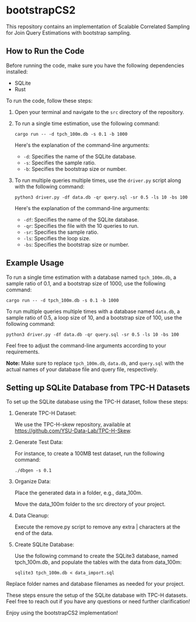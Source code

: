 # bootstrapCS2

This repository contains an implementation of Scalable Correlated Sampling for Join Query Estimations with bootstrap sampling.

## How to Run the Code

Before running the code, make sure you have the following dependencies installed:

- SQLite
- Rust

To run the code, follow these steps:

1. Open your terminal and navigate to the `src` directory of the repository.

2. To run a single time estimation, use the following command:

   ```
   cargo run -- -d tpch_100m.db -s 0.1 -b 1000
   ```

   Here's the explanation of the command-line arguments:

   - `-d`: Specifies the name of the SQLite database.
   - `-s`: Specifies the sample ratio.
   - `-b`: Specifies the bootstrap size or number.

3. To run multiple queries multiple times, use the `driver.py` script along with the following command:

   ```
   python3 driver.py -df data.db -qr query.sql -sr 0.5 -ls 10 -bs 100
   ```

   Here's the explanation of the command-line arguments:

   - `-df`: Specifies the name of the SQLite database.
   - `-qr`: Specifies the file with the 10 queries to run.
   - `-sr`: Specifies the sample ratio.
   - `-ls`: Specifies the loop size.
   - `-bs`: Specifies the bootstrap size or number.

## Example Usage

To run a single time estimation with a database named `tpch_100m.db`, a sample ratio of 0.1, and a bootstrap size of 1000, use the following command:

```
cargo run -- -d tpch_100m.db -s 0.1 -b 1000
```

To run multiple queries multiple times with a database named `data.db`, a sample ratio of 0.5, a loop size of 10, and a bootstrap size of 100, use the following command:

```
python3 driver.py -df data.db -qr query.sql -sr 0.5 -ls 10 -bs 100
```

Feel free to adjust the command-line arguments according to your requirements.

**Note:** Make sure to replace `tpch_100m.db`, `data.db`, and `query.sql` with the actual names of your database file and query file, respectively.

## Setting up SQLite Database from TPC-H Datasets

To set up the SQLite database using the TPC-H dataset, follow these steps:

1. Generate TPC-H Dataset:

   We use the TPC-H-skew repository, available at https://github.com/YSU-Data-Lab/TPC-H-Skew.

2. Generate Test Data:

   For instance, to create a 100MB test dataset, run the following command:
   
   ```
   ./dbgen -s 0.1
   ```
   
4. Organize Data:
   
   Place the generated data in a folder, e.g., data_100m.
   
   Move the data_100m folder to the src directory of your project.

6. Data Cleanup:

   Execute the remove.py script to remove any extra | characters at the end of the data.

8. Create SQLite Database:

   Use the following command to create the SQLite3 database, named tpch_100m.db, and populate the tables with the data from data_100m:
   
   ```
   sqlite3 tpch_100m.db < data_import.sql
   ```
   
Replace folder names and database filenames as needed for your project.

These steps ensure the setup of the SQLite database with TPC-H datasets. Feel free to reach out if you have any questions or need further clarification!

Enjoy using the bootstrapCS2 implementation!
